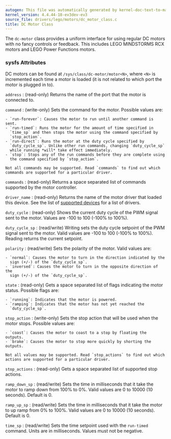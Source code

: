 ```yaml
---
autogen: This file was automatically generated by kernel-doc-text-to-markdown.py
kernel_version: 4.4.44-18-ev3dev-ev3
source_file: drivers/lego/motors/dc_motor_class.c
title: DC Motor Class
---
```


The `dc-motor` class provides a uniform interface for using regular DC motors
with no fancy controls or feedback. This includes LEGO MINDSTORMS RCX motors
and LEGO Power Functions motors.

### sysfs Attributes

DC motors can be found at `/sys/class/dc-motor/motor<N>`, where `<N>`
is incremented each time a motor is loaded (it is not related to which port
the motor is plugged in to).

`address`
: (read-only) Returns the name of the port that the motor is connected to.

`command`
: (write-only) Sets the command for the motor. Possible values are:

    - `run-forever`: Causes the motor to run until another command is sent.
    - `run-timed`: Runs the motor for the amount of time specified in
      `time_sp` and then stops the motor using the command specified by
      `stop_action`.
    - `run-direct`: Runs the motor at the duty cycle specified by
      `duty_cycle_sp`. Unlike other run commands, changing `duty_cycle_sp`
      while running *will* take effect immediately.
    - `stop`: Stops any of the run commands before they are complete using
      the command specified by `stop_action`.

    Not all commands may be supported. Read `commands` to find out which
    commands are supported for a particular driver.

`commands`
: (read-only) Returns a space separated list of commands supported by the
motor controller.

`driver_name`
: (read-only) Returns the name of the motor driver that loaded this device.
See the list of [supported devices] for a list of drivers.

`duty_cycle`
: (read-only) Shows the current duty cycle of the PWM signal sent to the
motor. Values are -100 to 100 (-100% to 100%).

`duty_cycle_sp`
: (read/write) Writing sets the duty cycle setpoint of the PWM signal sent to
the motor. Valid values are -100 to 100 (-100% to 100%). Reading returns
the current setpoint.

`polarity`
: (read/write) Sets the polarity of the motor. Valid values are:

    - `normal`: Causes the motor to turn in the direction indicated by the
      sign (+/-) of the `duty_cycle_sp`.
    - `inversed`: Causes the motor to turn in the opposite direction of the
      sign (+/-) of the `duty_cycle_sp`.

`state`
: (read-only) Gets a space separated list of flags indicating the motor
status. Possible flags are:

    - `running`: Indicates that the motor is powered.
    - `ramping`: Indicates that the motor has not yet reached the
      `duty_cycle_sp`.

`stop_action`
: (write-only) Sets the stop action that will be used when the motor stops.
Possible values are:

    - `coast`: Causes the motor to coast to a stop by floating the outputs.
    - `brake`: Causes the motor to stop more quickly by shorting the outputs.

    Not all values may be supported. Read `stop_actions` to find out which
    actions are supported for a particular driver.

`stop_actions`
: (read-only) Gets a space separated list of supported stop actions.

`ramp_down_sp`
: (read/write) Sets the time in milliseconds that it take the motor to ramp
down from 100% to 0%. Valid values are 0 to 10000 (10 seconds). Default is
0.

`ramp_up_sp`
: (read/write) Sets the time in milliseconds that it take the motor to up
ramp from 0% to 100%. Valid values are 0 to 10000 (10 seconds). Default is
0.

`time_sp`
: (read/write) Sets the time setpoint used with the `run-timed` command.
Units are in milliseconds. Values must not be negative.

[supported devices]: /docs/motors/#supported-devices

